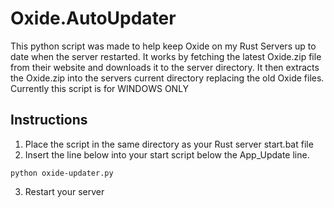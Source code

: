 # Oxide.AutoUpdater
This python script was made to help keep Oxide on my Rust Servers up to date when the server restarted. It works by fetching the latest Oxide.zip file from their website and downloads it to the server directory. It then extracts the Oxide.zip into the servers current directory replacing the old Oxide files. Currently this script is for WINDOWS ONLY

## Instructions

1) Place the script in the same directory as your Rust server start.bat file
2) Insert the line below into your start script below the App_Update line.
```
python oxide-updater.py
```
3) Restart your server
